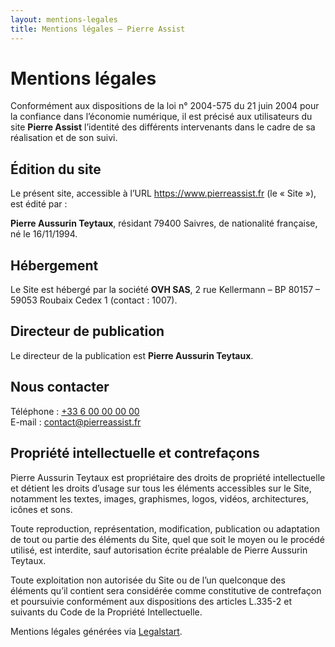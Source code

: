 ```yaml
---
layout: mentions-legales
title: Mentions légales – Pierre Assist
---
```


<h1 class="text-3xl font-bold mb-6">Mentions légales</h1>

<p>Conformément aux dispositions de la loi n° 2004-575 du 21 juin 2004 pour la confiance dans l’économie numérique, il est précisé aux utilisateurs du site <strong>Pierre Assist</strong> l’identité des différents intervenants dans le cadre de sa réalisation et de son suivi.</p>

<h2 class="text-xl font-semibold mt-8 mb-2">Édition du site</h2>
<p>Le présent site, accessible à l’URL <a href="https://www.pierreassist.fr" class="text-indigo-600 hover:underline">https://www.pierreassist.fr</a> (le « Site »), est édité par :</p>
<p><strong>Pierre Aussurin Teytaux</strong>, résidant 79400 Saivres, de nationalité française, né le 16/11/1994.</p>

<h2 class="text-xl font-semibold mt-8 mb-2">Hébergement</h2>
<p>Le Site est hébergé par la société <strong>OVH SAS</strong>, 2 rue Kellermann – BP 80157 – 59053 Roubaix Cedex 1 (contact : 1007).</p>

<h2 class="text-xl font-semibold mt-8 mb-2">Directeur de publication</h2>
<p>Le directeur de la publication est <strong>Pierre Aussurin Teytaux</strong>.</p>

<h2 class="text-xl font-semibold mt-8 mb-2">Nous contacter</h2>
<p>Téléphone : <a href="tel:+33600000000" class="text-indigo-600 hover:underline">+33 6 00 00 00 00</a><br>
E-mail : <a href="mailto:contact@pierreassist.fr" class="text-indigo-600 hover:underline">contact@pierreassist.fr</a></p>

<h2 class="text-xl font-semibold mt-8 mb-2">Propriété intellectuelle et contrefaçons</h2>
<p>Pierre Aussurin Teytaux est propriétaire des droits de propriété intellectuelle et détient les droits d’usage sur tous les éléments accessibles sur le Site, notamment les textes, images, graphismes, logos, vidéos, architectures, icônes et sons.</p>
<p>Toute reproduction, représentation, modification, publication ou adaptation de tout ou partie des éléments du Site, quel que soit le moyen ou le procédé utilisé, est interdite, sauf autorisation écrite préalable de Pierre Aussurin Teytaux.</p>
<p>Toute exploitation non autorisée du Site ou de l’un quelconque des éléments qu’il contient sera considérée comme constitutive de contrefaçon et poursuivie conformément aux dispositions des articles L.335-2 et suivants du Code de la Propriété Intellectuelle.</p>

<p class="mt-6 text-sm text-gray-500">Mentions légales générées via <a href="https://www.legalstart.fr">Legalstart</a>.</p>
